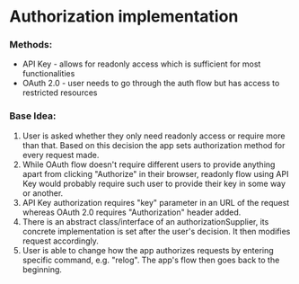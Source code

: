 # Authorization implementation

### Methods:
* API Key - allows for readonly access which is sufficient for most functionalities
* OAuth 2.0 - user needs to go through the auth flow but has access to restricted resources

### Base Idea:
1. User is asked whether they only need readonly access or require more than that. Based on this decision the app sets authorization method for every request made.
2. While OAuth flow doesn't require different users to provide anything apart from clicking "Authorize" in their browser, readonly flow using API Key would probably require such user to provide their key in some way or another.
3. API Key authorization requires "key" parameter in an URL of the request whereas OAuth 2.0 requires "Authorization" header added.
4. There is an abstract class/interface of an authorizationSupplier, its concrete implementation is set after the user's decision. It then modifies request accordingly.
5. User is able to change how the app authorizes requests by entering specific command, e.g. "relog". The app's flow then goes back to the beginning.
